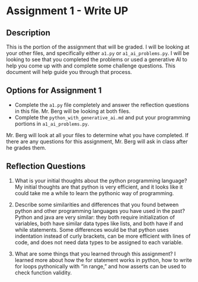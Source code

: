 # Assignment 1 - Write UP

## Description
This is the portion of the assignment that will be graded.  I will be looking at your other files, and specifically either `a1.py` or `a1_ai_problems.py`.  I will be looking to see that you completed the problems or used a generative AI to help you come up with and complete some challenge questions.  This document will help guide you through that process.

## Options for Assignment 1
- Complete the `a1.py` file completely and answer the reflection questions in this file.  Mr. Berg will be looking at both files.
- Complete the `python_with_generative_ai.md` and put your programming portions in `a1_ai_problems.py`.

Mr. Berg will look at all your files to determine what you have completed.  If there are any questions for this assignment, Mr. Berg will ask in class after he grades them.


## Reflection Questions

1. What is your initial thoughts about the python programming language?
    My initial thoughts are that python is very efficient, and it looks like it could take me a while to learn the pythonic way of programming.

2. Describe some similarities and differences that you found between python and other programming languages you have used in the past?
    Python and java are very similar: they both require initialization of variables, both have similar data types like lists, and both have if and while statements. Some differences would be that python uses indentation instead of curly brackets, can be more efficient with lines of code, and does not need data types to be assigned to each variable.

3. What are some things that you learned through this assignment?
    I learned more about how the for statement works in python, how to write for loops pythonically with “in range,” and how asserts can be used to check function validity.